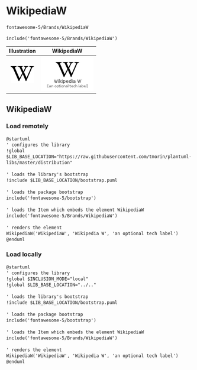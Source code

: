 # WikipediaW


```text
fontawesome-5/Brands/WikipediaW
```

```text
include('fontawesome-5/Brands/WikipediaW')
```



| Illustration | WikipediaW |
| :---: | :---: |
| ![illustration for Illustration](../../fontawesome-5/Brands/WikipediaW.png) | ![illustration for WikipediaW](../../fontawesome-5/Brands/WikipediaW.Local.png) |




## WikipediaW

### Load remotely
```plantuml
@startuml
' configures the library
!global $LIB_BASE_LOCATION="https://raw.githubusercontent.com/tmorin/plantuml-libs/master/distribution"

' loads the library's bootstrap
!include $LIB_BASE_LOCATION/bootstrap.puml

' loads the package bootstrap
include('fontawesome-5/bootstrap')

' loads the Item which embeds the element WikipediaW
include('fontawesome-5/Brands/WikipediaW')

' renders the element
WikipediaW('WikipediaW', 'Wikipedia W', 'an optional tech label')
@enduml
```

### Load locally
```plantuml
@startuml
' configures the library
!global $INCLUSION_MODE="local"
!global $LIB_BASE_LOCATION="../.."

' loads the library's bootstrap
!include $LIB_BASE_LOCATION/bootstrap.puml

' loads the package bootstrap
include('fontawesome-5/bootstrap')

' loads the Item which embeds the element WikipediaW
include('fontawesome-5/Brands/WikipediaW')

' renders the element
WikipediaW('WikipediaW', 'Wikipedia W', 'an optional tech label')
@enduml
```

